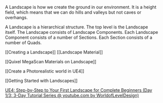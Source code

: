 A Landscape is how we create the ground in our environment.
It is a height field, which means that we can do hills and valleys but not caves or overhangs.

A Landscape is a hierarchical structure.
The top level is the Landscape itself.
The Landscape consists of Landscape Components.
Each Landscape Component consists of a number of Sections.
Each Section consists of a number of Quads.

[[Creating a Landscape]]
[[Landscape Material]]

[[Quixel MegaScan Materials on Landscape]]

[[Create a Photorealistic world in UE4]]

[[Getting Started with Landscapes]]

[UE4: Step-by-Step to Your First Landscape for Complete Beginners (Day 1/3: 3-Day Tutorial Series @ youtube.com by WorldofLevelDesign)](https://www.youtube.com/watch?v=CWHV8-cVYTA)

